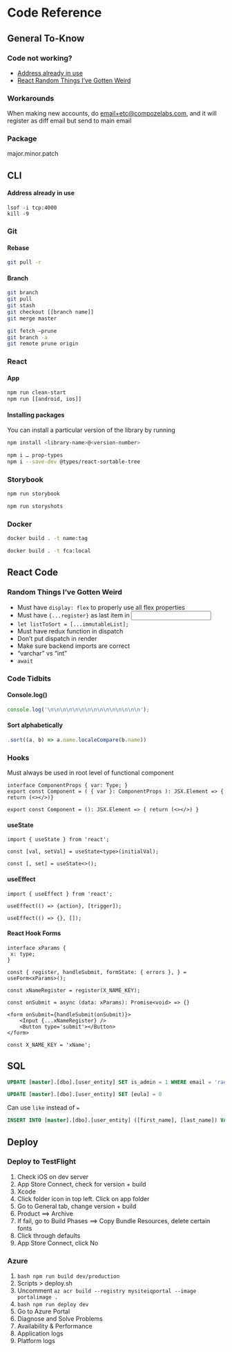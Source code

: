 # Code Reference

## General To-Know

### Code not working?
- [Address already in use](#address-already-in-use)
- [React Random Things I’ve Gotten Weird](#random-things-ive-gotten-weird)

### Workarounds
When making new accounts, do email+etc@compozelabs.com, and it will register as diff email but send to main email

### Package
major.minor.patch

## CLI

#### Address already in use
```shell
lsof -i tcp:4000
kill -9
```

### Git

#### Rebase
```bash
git pull -r
```

#### Branch
```bash
git branch
git pull
git stash
git checkout [[branch name]]
git merge master

git fetch —prune
git branch -a
git remote prune origin
```

### React

#### App
```bash
npm run clean-start
npm run [[android, ios]]
```

#### Installing packages
You can install a particular version of the library by running 
```bash
npm install <library-name>@<version-number>
```
```bash
npm i … prop-types
npm i --save-dev @types/react-sortable-tree
```

### Storybook
```bash
npm run storybook
```
```bash
npm run storyshots
```

### Docker
```bash
docker build . -t name:tag
```
```bash
docker build . -t fca:local
```

## React Code

### Random Things I’ve Gotten Weird
- Must have `display: flex` to properly use all flex properties
- Must have `{...register}` as last item in <Input />
- `let listToSort = [...immutableList];`
- Must have redux function in dispatch
- Don’t put dispatch in render
- Make sure backend imports are correct
- “varchar” vs “int”
- `await`

### Code Tidbits

#### Console.log()
```js
console.log('\n\n\n\n\n\n\n\n\n\n\n\n\n\n\n');
```

#### Sort alphabetically
```js
.sort((a, b) => a.name.localeCompare(b.name))
```

### Hooks
Must always be used in root level of functional component

```tsx
interface ComponentProps { var: Type; }
export const Component = ( { var }: ComponentProps ): JSX.Element => { return (<></>)}
 
export const Component = (): JSX.Element => { return (<></>) }
```

#### useState
```tsx
import { useState } from 'react';
```
`const [val, setVal] = useState<type>(initialVal);`
```tsx
const [, set] = useState<>();
```

#### useEffect
```tsx
import { useEffect } from 'react';
```
`useEffect(() => {action}, [trigger]);`
```tsx
useEffect(() => {}, []);
```

#### React Hook Forms
```tsx
interface xParams {
 x: type;
}
 
const { register, handleSubmit, formState: { errors }, } = useForm<xParams>();
 
const xNameRegister = register(X_NAME_KEY);
 
const onSubmit = async (data: xParams): Promise<void> => {}
 
<form onSubmit={handleSubmit(onSubmit)}>
    <Input {...xNameRegister} />
    <Button type='submit'></Button>
</form>
 
const X_NAME_KEY = 'xName';
```

## SQL
```sql
UPDATE [master].[dbo].[user_entity] SET is_admin = 1 WHERE email = 'rae+admin@compozelabs.com'
```
```sql
UPDATE [master].[dbo].[user_entity] SET [eula] = 0
```
Can use `like` instead of `=`
```sql 
INSERT INTO [master].[dbo].[user_entity] ([first_name], [last_name]) VALUES ('Rae', 'Hushion')
```

## Deploy

### Deploy to TestFlight
1. Check iOS on dev server
2. App Store Connect, check for version + build
3. Xcode
4. Click folder icon in top left. Click on app folder
5. Go to General tab, change version + build
6. Product ==> Archive
7. If fail, go to Build Phases ==> Copy Bundle Resources, delete certain fonts
8. Click through defaults
9. App Store Connect, click No

### Azure
1. ```bash npm run build dev/production ```
2. Scripts > deploy.sh
3. Uncomment `az acr build --registry mysiteiqportal --image portalimage .`  
4. ```bash npm run deploy dev ```
5. Go to Azure Portal
6. Diagnose and Solve Problems
7. Availability & Performance
8. Application logs
9. Platform logs

